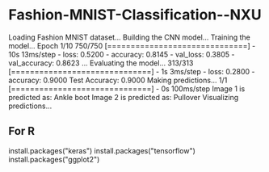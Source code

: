# Fashion-MNIST-Classification--NXU

Loading Fashion MNIST dataset...
Building the CNN model...
Training the model...
Epoch 1/10
750/750 [==============================] - 10s 13ms/step - loss: 0.5200 - accuracy: 0.8145 - val_loss: 0.3805 - val_accuracy: 0.8623
...
Evaluating the model...
313/313 [==============================] - 1s 3ms/step - loss: 0.2800 - accuracy: 0.9000
Test Accuracy: 0.9000
Making predictions...
1/1 [==============================] - 0s 100ms/step
Image 1 is predicted as: Ankle boot
Image 2 is predicted as: Pullover
Visualizing predictions...

For R
----
install.packages("keras")
install.packages("tensorflow")
install.packages("ggplot2")
